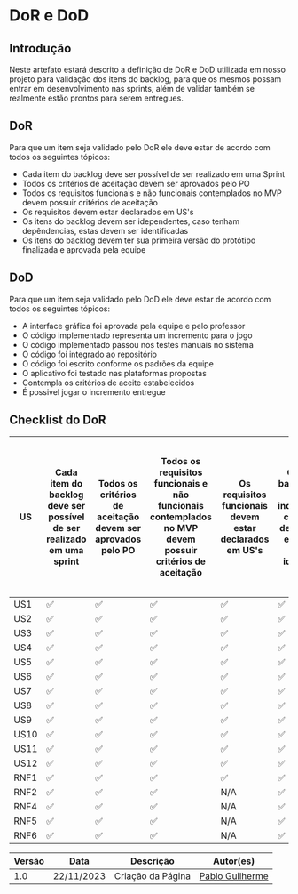 # DoR e DoD

## Introdução

Neste artefato estará descrito a definição de DoR e DoD utilizada em nosso projeto para validação dos itens do backlog, para que os mesmos possam entrar em desenvolvimento nas sprints, além de validar também se realmente estão prontos para serem entregues.

## DoR

Para que um item seja validado pelo DoR ele deve estar de acordo com todos os seguintes tópicos:

- Cada item do backlog deve ser possível de ser realizado em uma Sprint
- Todos os critérios de aceitação devem ser aprovados pelo PO
- Todos os requisitos funcionais e não funcionais contemplados no MVP devem possuir critérios de aceitação
- Os requisitos devem estar declarados em US's
- Os itens do backlog devem ser idependentes, caso tenham depêndencias, estas devem ser identificadas
- Os itens do backlog devem ter sua primeira versão do protótipo finalizada e aprovada pela equipe

## DoD

Para que um item seja validado pelo DoD ele deve estar de acordo com todos os seguintes tópicos:

- A interface gráfica foi aprovada pela equipe e pelo professor
- O código implementado representa um incremento para o jogo
- O código implementado passou nos testes manuais no sistema
- O código foi integrado ao repositório
- O código foi escrito conforme os padrões da equipe
- O aplicativo foi testado nas plataformas propostas
- Contempla os critérios de aceite estabelecidos
- É possivel jogar o incremento entregue

## Checklist do DoR

| US | Cada item do backlog deve ser possível de ser realizado em uma sprint |Todos os critérios de aceitação devem ser aprovados pelo PO | Todos os requisitos funcionais e não funcionais contemplados no MVP devem possuir critérios de aceitação | Os requisitos funcionais devem estar declarados em US's | Os itens do backlog devem ser independentes, caso tenham dependências, estas devem ser identificadas | Os itens do backlog devem ter sua primeira versão do protótipo finalizada e aprovada pela equipe |
|---------|---------------------------|----------------------------|--------------------|-------------------|  -------------------------|---------------------------------------------------------------------------------------------------------------------------------------------------------------------------------------------------- |
|US1 | ✅ | ✅ | ✅ | ✅ | ✅ | ✅  |
|US2| ✅ | ✅ | ✅ | ✅ | ✅ | ✅  |
|US3| ✅ | ✅ | ✅ | ✅ | ✅ | ❌  |
|US4| ✅ | ✅ | ✅ | ✅ | ✅ | ✅  |
|US5| ✅ | ✅ | ✅ | ✅ | ✅ | ❌  |
|US6| ✅ | ✅ | ✅ | ✅ | ✅ | ✅  |
|US7| ✅ | ✅ | ✅ | ✅ | ✅ | ❌  |
|US8| ✅ | ✅ | ✅ | ✅ | ✅ | ❌  |
|US9| ✅ | ✅ | ✅ | ✅ | ✅ | ✅  |
|US10| ✅ | ✅ | ✅ | ✅ | ✅ | ✅  |
|US11| ✅ | ✅ | ✅ | ✅ | ✅ | ✅  |
|US12| ✅ | ✅ | ✅ | ✅ | ✅ | ❌  |
|RNF1| ✅ | ✅ | ✅ | ✅ | ✅ | ❌  |
|RNF2 | ✅ | ✅ | ✅ | N/A | ✅ | ✅ |
|RNF4| ✅ | ✅ | ✅ | N/A | ✅ | N/A |
|RNF5| ✅ | ✅ | ✅ | N/A | ✅ | N/A |
|RNF6| ✅ | ✅ | ✅ | N/A | ✅ | N/A |


| Versão | Data       | Descrição          | Autor(es)                                        |
| ------ | ---------- | ------------------ | ------------------------------------------------ |
|1.0     | 22/11/2023 | Criação da Página | [Pablo Guilherme](https://github.com/PabloGJBS)  |